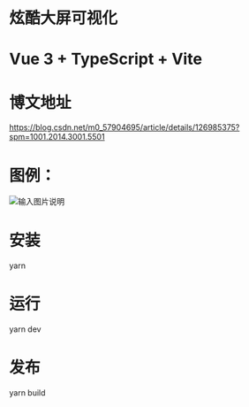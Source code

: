 # 炫酷大屏可视化

# Vue 3 + TypeScript + Vite

# 博文地址
https://blog.csdn.net/m0_57904695/article/details/126985375?spm=1001.2014.3001.5501


# 图例：
![输入图片说明](public/public/a6f96990ec65498cb672f2f1de61669f.gif)

# 安装

yarn

# 运行

yarn dev

# 发布

yarn build
